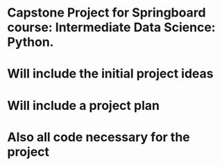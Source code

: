 # Capstone Project for Springboard course: Intermediate Data Science: Python.
# Will include the initial project ideas
# Will include a project plan
# Also all code necessary for the project
